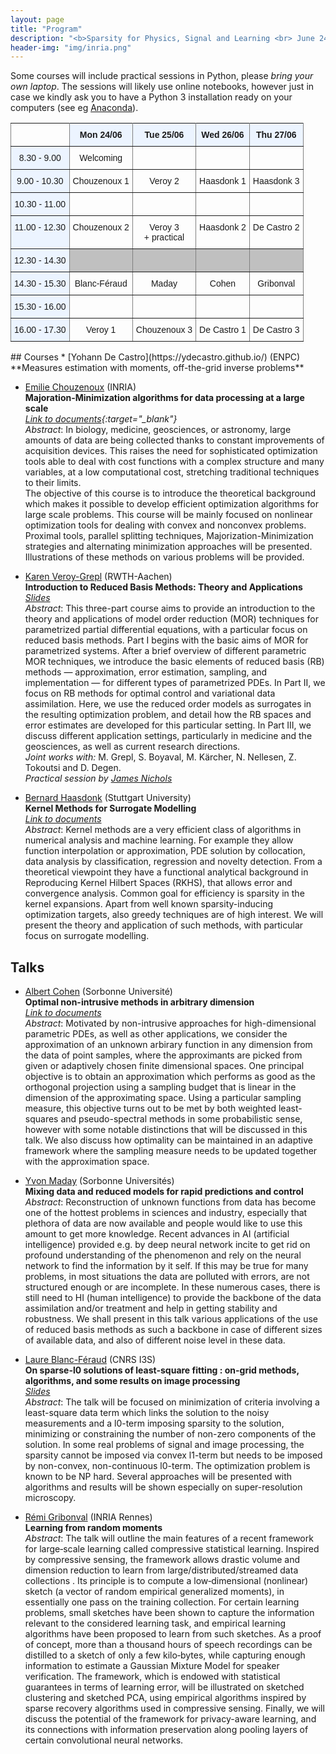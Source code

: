 ```yaml
---
layout: page
title: "Program"
description: "<b>Sparsity for Physics, Signal and Learning <br> June 24th - 27th 2019</b>"
header-img: "img/inria.png"
---
```


Some courses will include practical sessions in Python, please *bring your own laptop*. The sessions will likely use online notebooks, however just in case we kindly ask you to have a Python 3 installation ready on your computers (see eg [Anaconda](https://www.anaconda.com/distribution/)).

<center>
<style type="text/css">
.tg  {border-collapse:collapse;border-spacing:0;}
.tg td{font-family:Arial, sans-serif;font-size:14px;padding:10px 5px;border-style:solid;border-width:1px;overflow:hidden;word-break:normal;border-color:black;}
.tg th{font-family:Arial, sans-serif;font-size:14px;font-weight:normal;padding:10px 5px;border-style:solid;border-width:1px;overflow:hidden;word-break:normal;border-color:black;}
.tg .tg-34fe{background-color:#c0c0c0;border-color:inherit;text-align:center;vertical-align:top}
.tg .tg-c3ow{border-color:inherit;text-align:center;vertical-align:top}
.tg .tg-5w3z{background-color:#ecf4ff;border-color:inherit;text-align:center;vertical-align:top}
.tg .tg-2dfk{font-weight:bold;background-color:#ecf4ff;border-color:inherit;text-align:center;vertical-align:top}
</style>
<table class="tg">
  <tr>
    <th class="tg-c3ow"></th>
    <th class="tg-2dfk">Mon 24/06</th>
    <th class="tg-2dfk">Tue 25/06</th>
    <th class="tg-2dfk">Wed 26/06</th>
    <th class="tg-2dfk">Thu 27/06</th>
  </tr>
  <tr>
    <td class="tg-5w3z">8.30 - 9.00<br></td>
    <td class="tg-c3ow">Welcoming<br></td>
    <td class="tg-c3ow"> </td>
    <td class="tg-c3ow"> </td>
    <td class="tg-c3ow"> </td>
  </tr>
  <tr>
    <td class="tg-5w3z">9.00 - 10.30<br></td>
    <td class="tg-c3ow">Chouzenoux 1<br></td>
    <td class="tg-c3ow">Veroy 2</td>
    <td class="tg-c3ow">Haasdonk 1</td>
    <td class="tg-c3ow">Haasdonk 3</td>
  </tr>
  <tr>
    <td class="tg-5w3z">10.30 - 11.00</td>
    <td class="tg-c3ow"></td>
    <td class="tg-c3ow"></td>
    <td class="tg-c3ow"></td>
    <td class="tg-c3ow"></td>
  </tr>
  <tr>
    <td class="tg-5w3z">11.00 - 12.30</td>
    <td class="tg-c3ow">Chouzenoux 2</td>
    <td class="tg-c3ow">Veroy 3 <br>+ practical</td>
    <td class="tg-c3ow">Haasdonk 2</td>
    <td class="tg-c3ow">De Castro 2</td>
  </tr>
  <tr>
    <td class="tg-5w3z">12.30 - 14.30<br></td>
    <td class="tg-34fe"></td>
    <td class="tg-34fe"></td>
    <td class="tg-34fe"></td>
    <td class="tg-34fe"></td>
  </tr>
  <tr>
    <td class="tg-5w3z">14.30 - 15.30</td>
    <td class="tg-c3ow">Blanc-Féraud</td>
    <td class="tg-c3ow">Maday</td>
    <td class="tg-c3ow">Cohen</td>
    <td class="tg-c3ow">Gribonval</td>
  </tr>
  <tr>
    <td class="tg-5w3z">15.30 - 16.00</td>
    <td class="tg-c3ow"></td>
    <td class="tg-c3ow"></td>
    <td class="tg-c3ow"></td>
    <td class="tg-c3ow"></td>
  </tr>
  <tr>
    <td class="tg-5w3z">16.00 - 17.30</td>
    <td class="tg-c3ow">Veroy 1</td>
    <td class="tg-c3ow">Chouzenoux 3</td>
    <td class="tg-c3ow">De Castro 1</td>
    <td class="tg-c3ow">De Castro 3</td>
  </tr>
</table>
</center>
## Courses
* [Yohann De Castro](https://ydecastro.github.io/) (ENPC)  
**Measures estimation with moments, off-the-grid inverse problems**

* [Emilie Chouzenoux](http://www-syscom.univ-mlv.fr/~chouzeno/) (INRIA)  
**Majoration-Minimization algorithms for data processing at a large scale**  
*[Link to documents](http://www-syscom.univ-mlv.fr/~chouzeno/S4PSL/index.htm){:target="_blank"}*  
 *Abstract*: In biology, medicine, geosciences, or astronomy, large amounts of data are being collected thanks to constant improvements of acquisition devices. This raises the need for sophisticated optimization tools able to deal with cost functions with a complex structure and many variables, at a low computational cost, stretching traditional techniques to their limits.  
The objective of this course is to introduce the theoretical background which makes it possible to develop efficient optimization algorithms for large scale problems. This course will be mainly focused on nonlinear optimization tools for dealing with convex and nonconvex problems. Proximal tools, parallel splitting techniques, Majorization-Minimization strategies and alternating minimization approaches will be presented. Illustrations of these methods on various problems will be provided. 

* [Karen Veroy-Grepl](https://www.aices.rwth-aachen.de/en/about-aices/people/principal-investigators/details-zur-person/veroy-grepl) (RWTH-Aachen)  
**Introduction to Reduced Basis Methods: Theory and Applications**  
*[Slides](presentations/Sparsity4PSL-Veroy-Grepl.pdf)*  
 *Abstract*: This three-part course aims to provide an introduction to the theory and applications of model order reduction (MOR) techniques for parametrized partial differential equations, with a particular focus on reduced basis methods.  Part I begins with the basic aims of MOR for parametrized systems.  After a brief overview of different parametric MOR techniques, we introduce the basic elements of reduced basis (RB) methods — approximation, error estimation, sampling, and implementation — for different types of parametrized PDEs.  In Part II, we focus on RB methods for optimal control and variational data assimilation.  Here, we use the reduced order models as surrogates in the resulting optimization problem, and detail how the RB spaces and error estimates are developed for this particular setting.  In Part III, we discuss different application settings, particularly in medicine and the geosciences, as well as current research directions.  
 *Joint works with:* M. Grepl, S. Boyaval, M. Kärcher, N. Nellesen, Z. Tokoutsi and D. Degen.  
 *Practical session by [James Nichols](http://james-nichols.github.io/)*



* [Bernard Haasdonk](https://www.ians.uni-stuttgart.de/institute/team/Haasdonk-00005/) (Stuttgart University)  
**Kernel Methods for Surrogate Modelling**  
*[Link to documents](http://www2.ians.uni-stuttgart.de/am/Haasdonk/data/sparsity4PSL/)*  
 *Abstract*: Kernel methods are a very efficient class of algorithms
 in numerical analysis and machine learning.
 For example they allow function interpolation or approximation,
 PDE solution by collocation, data analysis by
 classification, regression and novelty detection.
 From a theoretical viewpoint they have a functional analytical
 background in Reproducing Kernel Hilbert Spaces (RKHS), that allows
 error and convergence analysis.
 Common goal for efficiency is sparsity in the kernel expansions.
 Apart from well known sparsity-inducing optimization targets, also
 greedy techniques are of high interest.
 We will present the theory and application of such methods,
 with particular focus on surrogate modelling.

## Talks
* [Albert Cohen](https://www.ljll.math.upmc.fr/cohen/) (Sorbonne Université)  
**Optimal non-intrusive methods in arbitrary dimension**  
*[Link to documents](presentations/Sparsity4PSL-Cohen.pdf)*  
 *Abstract*: Motivated by non-intrusive approaches for high-dimensional parametric PDEs, as well as other applications, we consider the approximation of an unknown arbirary function in any dimension from the data of point samples, where the approximants are picked from given or adaptively chosen finite dimensional spaces. One principal objective is to obtain an approximation which performs as good as the orthogonal projection using a sampling budget that is linear in the dimension of the approximating space. Using a particular sampling measure, this objective turns out to be met by both weighted least-squares and pseudo-spectral methods in some probabilistic sense, however with some notable distinctions that will be discussed in this talk. We also discuss how optimality can be maintained in an adaptive framework where the sampling measure needs to be updated together with the approximation space.

* [Yvon Maday](https://www.ljll.math.upmc.fr/maday/) (Sorbonne Universités)  
**Mixing data and reduced models for rapid predictions and control**  
 *Abstract*: Reconstruction of unknown functions from data has become one of the hottest problems in sciences and industry, especially that plethora of data are now available and people would like to use this amount to get more knowledge. Recent advances in AI (artificial intelligence) provided e.g. by deep neural network incite to get rid on profound understanding of the phenomenon and rely on the neural network to find the information by it self. If this may be true for many problems, in most situations the data are polluted with errors, are not structured enough or are incomplete. In these numerous cases, there is still need to HI (human intelligence) to provide the backbone of the data assimilation and/or treatment and help in getting stability and robustness. We shall present in this talk various applications of the use of reduced basis methods as such a backbone in case of different sizes of available data, and also of different noise level in these data.

* [Laure Blanc-Féraud](http://www-sop.inria.fr/members/Laure.Blanc_Feraud/) (CNRS I3S)  
**On sparse-l0 solutions of least-square fitting : on-grid methods, algorithms, and some results on image processing**  
*[Slides](presentations/Slides_Sparsity4PSL_LBF_juin2019.pdf)*  
*Abstract*: The talk will be focused on minimization of criteria involving a least-square data term which links the solution to the noisy measurements and a l0-term  imposing sparsity to the solution, minimizing or constraining the number of non-zero components of the solution. In some real problems of signal and image processing, the sparsity cannot be imposed via convex l1-term but needs to be imposed by non-convex, non-continuous l0-term. The optimization problem is known to be NP hard. Several approaches will be presented with algorithms and results will be shown  especially on  super-resolution  microscopy.

* [Rémi Gribonval](https://people.irisa.fr/Remi.Gribonval/) (INRIA Rennes)  
**Learning from random moments**  
*Abstract*: The talk will outline the main features of a recent framework for large‐scale learning called compressive statistical learning. Inspired by compressive sensing, the framework allows drastic volume and dimension reduction to learn from large/distributed/streamed data collections . Its principle is to compute a low‐dimensional (nonlinear) sketch (a vector of random empirical generalized moments), in essentially one pass on the training collection. For certain learning problems, small sketches have been shown to capture the information relevant to the considered learning task, and empirical learning algorithms have been proposed to learn from such sketches. As a proof of concept, more than a thousand hours of speech recordings can be distilled to a sketch of only a few kilo‐bytes, while capturing enough information to estimate a Gaussian Mixture Model for speaker verification. The framework, which is endowed with statistical guarantees in terms of learning error, will be illustrated on sketched clustering and sketched PCA, using empirical algorithms inspired by sparse recovery algorithms used in compressive sensing. Finally, we will discuss the potential of the framework for privacy-aware learning, and its connections with information preservation along pooling layers of certain convolutional neural networks.
